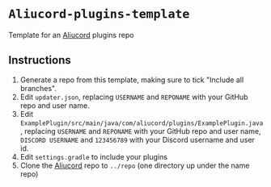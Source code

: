 # `Aliucord-plugins-template`

Template for an [Aliucord](https://github.com/Aliucord) plugins repo

## Instructions

1. Generate a repo from this template, making sure to tick "Include all branches".
2. Edit `updater.json`, replacing `USERNAME` and `REPONAME` with your GitHub repo and user name.
3. Edit `ExamplePlugin/src/main/java/com/aliucord/plugins/ExamplePlugin.java`, replacing `USERNAME` and `REPONAME` with your GitHub repo and user name, `DISCORD USERNAME` and `123456789` with your Discord username and user id.
4. Edit `settings.gradle` to include your plugins
5. Clone the [Aliucord](https://github.com/Aliucord) repo to `../repo` (one directory up under the name repo)
